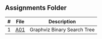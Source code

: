 ## Assignments Folder

|   #   | File | Description |
| :---: | ----------- | ----------|
|  1 | [A01](https://github.com/asaiahL9/4883-SoftwareTools-Logan/blob/main/Assignments/A03)      |Graphviz Binary Search Tree|  

